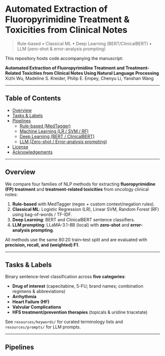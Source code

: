 # Automated Extraction of Fluoropyrimidine Treatment & Toxicities from Clinical Notes

> Rule-based • Classical ML • Deep Learning (BERT/ClinicalBERT) • LLM (zero-shot & error-analysis prompting)

This repository hosts code accompanying the manuscript:

**Automated Extraction of Fluoropyrimidine Treatment and Treatment-Related Toxicities from Clinical Notes Using Natural Language Processing**  
Xizhi Wu, Madeline S. Kreider, Philip E. Empey, Chenyu Li, Yanshan Wang

---

## Table of Contents
- [Overview](#overview)
- [Tasks & Labels](#tasks--labels)
- [Pipelines](#pipelines)
  - [Rule-based (MedTagger)](#rule-based-medtagger)
  - [Machine Learning (LR / SVM / RF)](#machine-learning-lr--svm--rf)
  - [Deep Learning (BERT / ClinicalBERT)](#deep-learning-bert--clinicalbert)
  - [LLM (Zero-shot / Error-analysis prompting)](#llm-zero-shot--error-analysis-prompting)
- [License](#license)
- [Acknowledgements](#acknowledgements)

---

## Overview

We compare four families of NLP methods for extracting **fluoropyrimidine (FP) treatment** and **treatment-related toxicities** from oncology clinical notes:

1. **Rule-based** with MedTagger (regex + custom context/negation rules).  
2. **Classical ML**: Logistic Regression (LR), Linear SVM, Random Forest (RF) using bag-of-words / TF-IDF.  
3. **Deep Learning**: BERT and ClinicalBERT sentence classifiers.  
4. **LLM prompting**: LLaMA-3.1-8B (local) with **zero-shot** and **error-analysis prompting**.

All methods use the same 80:20 train–test split and are evaluated with **precision, recall, and (weighted) F1**.

---

## Tasks & Labels

Binary sentence-level classification across **five categories**:

- **Drug of interest** (capecitabine, 5-FU; brand names; combination regimens & abbreviations)
- **Arrhythmia**
- **Heart Failure (HF)**
- **Valvular Complications**
- **HFS treatment/prevention therapies** (topicals & uridine triacetate)

See `resources/keywords/` for curated terminology lists and `resources/prompts/` for LLM prompts.

---

## Pipelines

